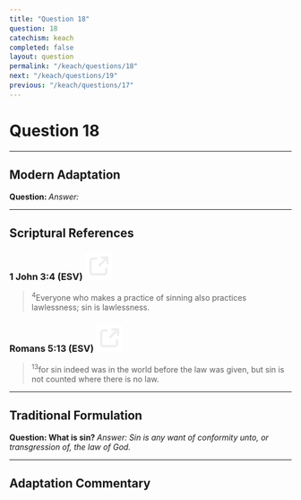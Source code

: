 ```yaml
---
title: "Question 18"
question: 18
catechism: keach
completed: false
layout: question
permalink: "/keach/questions/18"
next: "/keach/questions/19"
previous: "/keach/questions/17"
---
```

# Question 18
---
## Modern Adaptation
<strong>
    Question:
</strong>

<em>
    Answer:
</em>

---
## Scriptural References
### 1 John 3:4 (ESV) <a href="https://biblegateway.com/passage/?search=1+John+3%3A4&version=ESV"><img src="/assets/svg/link.svg"/></a>
> <sup>4</sup>Everyone who makes a practice of sinning also practices lawlessness; sin is lawlessness.

### Romans 5:13 (ESV) <a href="https://biblegateway.com/passage/?search=Romans+5%3A13&version=ESV"><img src="/assets/svg/link.svg"/></a>
> <sup>13</sup>for sin indeed was in the world before the law was given, but sin is not counted where there is no law.

---
## Traditional Formulation
<strong>
    Question: What is sin?
</strong>

<em>
    Answer: Sin is any want of conformity unto, or transgression of, the law of God.
</em>

---
## Adaptation Commentary
